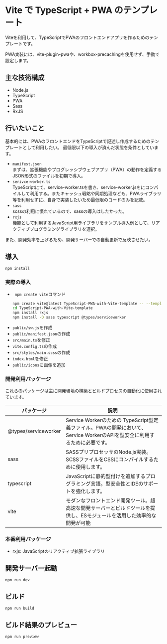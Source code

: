 # Vite で TypeScript + PWA のテンプレート

Viteを利用して、TypeScriptでPWAのフロントエンドアプリを作るためのテンプレートです。

PWA実装には、vite-plugin-pwaや、workbox-precachingを使用せず、手動で設定します。


## 主な技術構成
- Node.js
- TypeScript
- PWA
- Sass
- RxJS


## 行いたいこと

基本的には、PWAのフロントエンドをTypeScriptで記述し作成するためのテンプレートとして利用したい。
最低限以下の導入が済んだ状態を条件としています。

- `manifest.json`  
まずは、拡張機能やプログレッシブウェブアプリ（PWA）の動作を定義するJSON形式のファイルを初期で導入。
- `serivce-worker.ts`  
TypeScriptにて、service-worker.tsを書き、service-worker.jsをにコンパイルして利用する。またキャッシュ戦略や同期処理なども、PWAライブラリ等を利用せずに、自身で実装したいため最低限のコードのみを記載。
- `sass`  
scssの利用に慣れているので、sassの導入はしたかった。
- `rxjs`  
機能として利用するJavaScript用ライブラリをサンプル導入例として、リアクティブプログラミングライブラリを選択。

また、開発効率を上げるため、開発サーバーでの自動更新で反映させたい。


## 導入
```zsh
npm install
```

### 実際の導入

- ` npm create vite`コマンド  
   ```zsh
   npm create vite@latest TypeScript-PWA-with-Vite-template -- --template vanilla-ts
   cd TypeScript-PWA-with-Vite-template
   npm install rxjs
   npm install -D sass typescript @types/serviceworker
   ```
- `public/sw.js`を作成
- `public/manifest.json`の作成
- `src/main.ts`を修正
- `vite.config.ts`の作成
- `src/styles/main.scss`の作成
- `index.html`を修正
- `public/icons`に画像を追加


### 開発利用パッケージ
これらのパッケージは主に開発環境の構築とビルドプロセスの自動化に使用されています。

|パッケージ|説明|
|---|---|
|@types/serviceworker|Service Workerのための TypeScript型定義ファイル。PWAの開発において、Service WorkerのAPIを型安全に利用するために必要です。|
|sass|SASSプリプロセッサのNode.js実装。SCSSファイルをCSSにコンパイルするために使用します。
|typescript|JavaScriptに静的型付けを追加するプログラミング言語。型安全性とIDEのサポートを強化します。|
|vite|モダンなフロントエンド開発ツール。超高速な開発サーバーとビルドツールを提供し、ESモジュールを活用した効率的な開発が可能|


### 本番利用パッケージ
- rxjs: JavaScriptのリアクティブ拡張ライブラリ

## 開発サーバー起動
```
npm run dev
```
## ビルド
```
npm run build
```
## ビルド結果のプレビュー
```
npm run preview
```